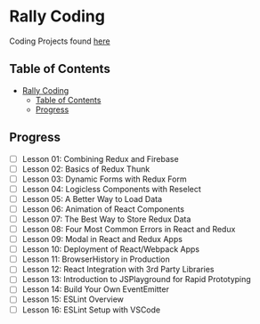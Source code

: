 # Rally Coding

Coding Projects found [here](https://rallycoding.com/videos/)

## Table of Contents

<!-- TOC -->

- [Rally Coding](#rally-coding)
  - [Table of Contents](#table-of-contents)
  - [Progress](#progress)

<!-- /TOC -->

## Progress

- [ ] Lesson 01: Combining Redux and Firebase
- [ ] Lesson 02: Basics of Redux Thunk
- [ ] Lesson 03: Dynamic Forms with Redux Form
- [ ] Lesson 04: Logicless Components with Reselect
- [ ] Lesson 05: A Better Way to Load Data
- [ ] Lesson 06: Animation of React Components
- [ ] Lesson 07: The Best Way to Store Redux Data
- [ ] Lesson 08: Four Most Common Errors in React and Redux
- [ ] Lesson 09: Modal in React and Redux Apps
- [ ] Lesson 10: Deployment of React/Webpack Apps
- [ ] Lesson 11: BrowserHistory in Production
- [ ] Lesson 12: React Integration with 3rd Party Libraries
- [ ] Lesson 13: Introduction to JSPlayground for Rapid Prototyping
- [ ] Lesson 14: Build Your Own EventEmitter
- [ ] Lesson 15: ESLint Overview
- [ ] Lesson 16: ESLint Setup with VSCode